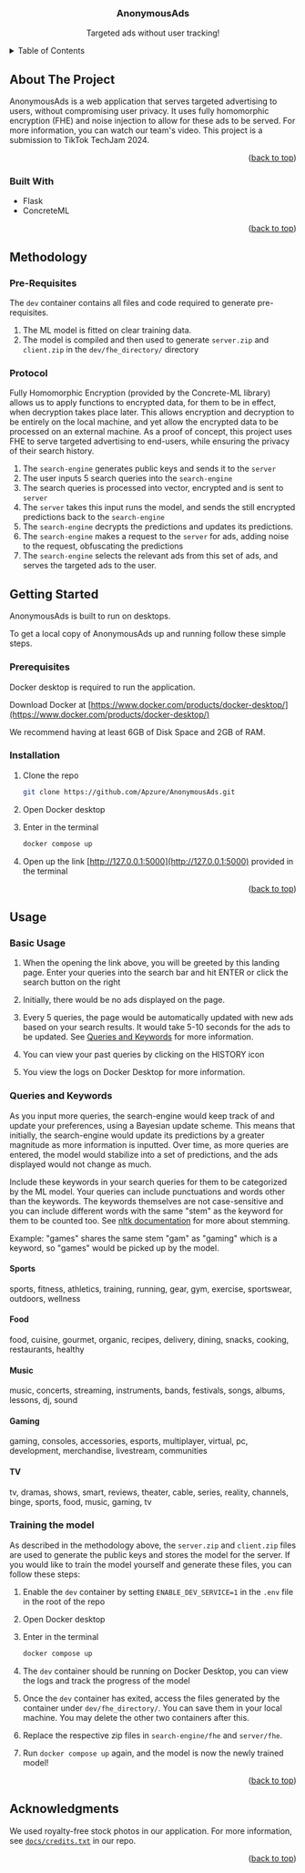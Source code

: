 <!-- PROJECT LOGO -->
<br />

<h3 align="center">AnonymousAds</h3>

  <p align="center">
    Targeted ads without user tracking!
    <br />
  </p>
</div>

<!-- TABLE OF CONTENTS -->
<details>
  <summary>Table of Contents</summary>
  <ol>
    <li>
      <a href="#about-the-project">About The Project</a>
      <ul>
        <li><a href="#built-with">Built With</a></li>
      </ul>
    </li>
    <li><a href="#methodology">Methodology</a></li>
    <li>
      <a href="#getting-started">Getting Started</a>
      <ul>
        <li><a href="#prerequisites">Prerequisites</a></li>
        <li><a href="#installation">Installation</a></li>
      </ul>
    </li>
    <li><a href="#usage">Usage</a></li>
    <li><a href="#acknowledgments">Acknowledgments</a></li>
  </ol>
</details>

<!-- ABOUT THE PROJECT -->

## About The Project

AnonymousAds is a web application that serves targeted advertising to users, without compromising user privacy. It uses fully homomorphic encryption (FHE) and noise injection to allow for these ads to be served. For more information, you can watch our team's video. This project
is a submission to TikTok TechJam 2024. 

<p align="right">(<a href="#readme-top">back to top</a>)</p>

### Built With

- Flask
- ConcreteML

<p align="right">(<a href="#readme-top">back to top</a>)</p>

<!-- METHODOLOGY -->

## Methodology

### Pre-Requisites

The `dev` container contains all files and code required to generate pre-requisites. 

1. The ML model is fitted on clear training data. 
2. The model is compiled and then used to generate `server.zip` and `client.zip` in the `dev/fhe_directory/` directory

### Protocol

Fully Homomorphic Encryption (provided by the Concrete-ML library) allows us to apply functions to encrypted data, for them to be in effect,
when decryption takes place later. This allows encryption and decryption to be entirely on the local machine, and yet allow the encrypted data
to be processed on an external machine. As a proof of concept, this project uses FHE to serve targeted advertising to end-users, while ensuring
the privacy of their search history. 

1. The `search-engine` generates public keys and sends it to the `server`
2. The user inputs 5 search queries into the `search-engine`
3. The search queries is processed into vector, encrypted and is sent to `server`
4. The `server` takes this input runs the model, and sends the still encrypted predictions back to the `search-engine`
5. The `search-engine` decrypts the predictions and updates its predictions. 
7. The `search-engine` makes a request to the `server` for ads, adding noise to the request, obfuscating the predictions
8. The `search-engine` selects the relevant ads from this set of ads, and serves the targeted ads to the user.

<!-- GETTING STARTED -->

## Getting Started

AnonymousAds is built to run on desktops.

To get a local copy of AnonymousAds up and running follow these simple steps.

### Prerequisites

Docker desktop is required to run the application.

Download Docker at [https://www.docker.com/products/docker-desktop/](https://www.docker.com/products/docker-desktop/)

We recommend having at least 6GB of Disk Space and 2GB of RAM.

### Installation

1. Clone the repo

   ```sh
   git clone https://github.com/Apzure/AnonymousAds.git
   ```
2. Open Docker desktop
3. Enter in the terminal

   ```sh
   docker compose up
   ```
4. Open up the link [http://127.0.0.1:5000](http://127.0.0.1:5000) provided in the terminal

<p align="right">(<a href="#readme-top">back to top</a>)</p>

<!-- USAGE EXAMPLES -->

## Usage

### Basic Usage
1. When the opening the link above, you will be greeted by this landing page. Enter your queries into the search bar and hit ENTER or click the search button on the right

<!-- INSERT SCREENSHOT OF LANDING PAGE HERE -->

2. Initially, there would be no ads displayed on the page. 

<!-- INSERT SCREENSHOT OF QUERY PAGE HERE + NO ADS-->

3. Every 5 queries, the page would be automatically updated with new ads based on your search results. It would take 5-10 seconds for the ads to be updated. See [Queries and Keywords](#queries-and-keywords) for more information.

<!-- INSERT SCREENSHOT OF QUERY PAGE HERE + ADS-->

4. You can view your past queries by clicking on the HISTORY icon 

<!-- INSERT SCREENSHOT OF QUERY PAGE HERE + ADS + HISTORY-->

5. You view the logs on Docker Desktop for more information. 

<!-- INSERT GIF OF DOCKER-->

### Queries and Keywords 

As you input more queries, the search-engine would keep track of and update your preferences, using a Bayesian update scheme. This means that initially, the search-engine would update its predictions by a greater magnitude as more information is inputted. Over time, as more queries are entered, the model would stabilize into a set of predictions, and the ads displayed would not change as much. 

Include these keywords in your search queries for them to be categorized by the ML model. Your queries can include punctuations and words other than the keywords. The keywords themselves are not case-sensitive and you can include different words with the same "stem" as the keyword for them to be counted too. See [nltk documentation](https://www.nltk.org/howto/stem.html#unit-tests-for-the-porter-stemmer) for more about stemming.

Example: "games" shares the same stem "gam" as "gaming" which is a keyword, so "games" would be picked up by the model. 

#### Sports
sports, fitness, athletics, training, running, gear, gym, exercise, sportswear, outdoors, wellness

#### Food
food, cuisine, gourmet, organic, recipes, delivery, dining, snacks, cooking, restaurants, healthy

#### Music
music, concerts, streaming, instruments, bands, festivals, songs, albums, lessons, dj, sound

#### Gaming
gaming, consoles, accessories, esports, multiplayer, virtual, pc, development, merchandise, livestream, communities

#### TV 
tv, dramas, shows, smart, reviews, theater, cable, series, reality, channels, binge, sports, food, music, gaming, tv


### Training the model

As described in the methodology above, the `server.zip` and `client.zip` files are used to generate the public keys and stores the model for the server. If you would like to train the model yourself and generate these files, you can follow these steps:

1. Enable the `dev` container by setting `ENABLE_DEV_SERVICE=1` in the `.env` file in the root of the repo
2. Open Docker desktop
3. Enter in the terminal

   ```sh
   docker compose up
   ```
4. The `dev` container should be running on Docker Desktop, you can view the logs and track the progress of the model
5. Once the `dev` container has exited, access the files generated by the container under `dev/fhe_directory/`. You can save them in your local machine. You may delete the other two containers after this.
6. Replace the respective zip files in `search-engine/fhe` and `server/fhe`. 
7. Run `docker compose up` again, and the model is now the newly trained model!

<p align="right">(<a href="#readme-top">back to top</a>)</p>

## Acknowledgments

We used royalty-free stock photos in our application. For more information, see [`docs/credits.txt`](docs/credit.txt) in our repo.

<p align="right">(<a href="#readme-top">back to top</a>)</p>
